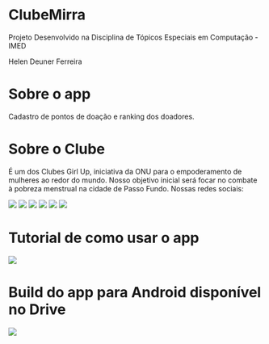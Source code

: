 # ClubeMirra

Projeto Desenvolvido na Disciplina de Tópicos Especiais em Computação - IMED

Helen Deuner Ferreira

# Sobre o app

Cadastro de pontos de doação e ranking dos doadores.

# Sobre o Clube

É um dos Clubes Girl Up, iniciativa da ONU para o empoderamento de mulheres ao redor do mundo. Nosso objetivo inicial será focar no combate à pobreza menstrual na cidade de Passo Fundo.
Nossas redes sociais:

<div> 
<a href = "https://chat.whatsapp.com/DQkM8xE9eQM3sql75qZmFp"><img src="https://img.shields.io/badge/WhatsApp-25D366?style=for-the-badge&logo=whatsapp&logoColor=white" target="_blank"></a>
<a href = "mailto:girlupmirra@gmail.com"><img src="https://img.shields.io/badge/-Gmail-%23333?style=for-the-badge&logo=gmail&logoColor=white" target="_blank"></a>
<a href = "https://twitter.com/girlupmirra"><img src="https://img.shields.io/badge/Twitter-1DA1F2?style=for-the-badge&logo=twitter&logoColor=white" target="_blank"></a>
<a href = "https://www.instagram.com/girlupmirra/"><img src="https://img.shields.io/badge/Instagram-E4405F?style=for-the-badge&logo=instagram&logoColor=white" target="_blank"></a>
<a href = "http://girlupmirra.tumblr.com"><img src="https://img.shields.io/badge/Tumblr-%2336465D.svg?&style=for-the-badge&logo=Tumblr&logoColor=white" target="_blank"></a>
<a href = "https://community.girlup.org/topics/16955"><img src="https://img.shields.io/badge/website-000000?style=for-the-badge&logo=About.me&logoColor=white" target="_blank"></a>
<div>

# Tutorial de como usar o app

<div>
<a href = "https://docs.google.com/document/d/1ydMbm24tx-X0Fug7hGMr6xPKpeuHveSoUxIHbMhDNlY/edit?usp=sharing"><img src="https://img.shields.io/badge/Google_Drive-4285F4?style=for-the-badge&logo=google-drive&logoColor=white" target="_blank"></a>
<div>

# Build do app para Android disponível no Drive

<div>
<a href = "https://drive.google.com/file/d/1rir-1qjvYmUd38qy1g1HuLOTuH5Lykwo/view?usp=sharing"><img src="https://img.shields.io/badge/Android-3DDC84?style=for-the-badge&logo=android&logoColor=white" target="_blank"></a>
<div>
